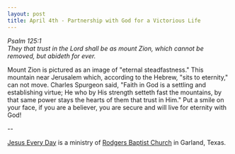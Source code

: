 ```yaml
---
layout: post
title: April 4th - Partnership with God for a Victorious Life
---
```


_Psalm 125:1  
They that trust in the Lord shall be as mount Zion, which cannot be
removed, but abideth for ever._

Mount Zion is pictured as an image of "eternal steadfastness." This
mountain near Jerusalem which, according to the Hebrew, "sits to
eternity," can not move. Charles Spurgeon said, "Faith in God is a
settling and establishing virtue; He who by His strength setteth fast
the mountains, by that same power stays the hearts of them that trust
in Him." Put a smile on your face, if you are a believer, you are
secure and will live for eternity with God!

 --

<a href=http://jesuseveryday.net>Jesus Every Day</a> is a ministry of <a href=http://rodgersbaptist.net>Rodgers Baptist Church</a> in Garland, Texas.
